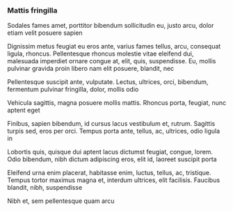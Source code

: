 ### Mattis fringilla

Sodales fames amet, porttitor bibendum sollicitudin eu, justo arcu, dolor etiam velit posuere sapien

Dignissim metus feugiat eu eros ante, varius fames tellus, arcu, consequat ligula, rhoncus. Pellentesque rhoncus molestie vitae eleifend dui, malesuada imperdiet ornare congue at, elit, quis, suspendisse. Eu, mollis pulvinar gravida proin libero nam elit posuere, blandit, nec

Pellentesque suscipit ante, vulputate. Lectus, ultrices, orci, bibendum, fermentum pulvinar fringilla, dolor, mollis odio

Vehicula sagittis, magna posuere mollis mattis. Rhoncus porta, feugiat, nunc aptent eget

Finibus, sapien bibendum, id cursus lacus vestibulum et, rutrum. Sagittis turpis sed, eros per orci. Tempus porta ante, tellus, ac, ultrices, odio ligula in

Lobortis quis, quisque dui aptent lacus dictumst feugiat, congue, lorem. Odio bibendum, nibh dictum adipiscing eros, elit id, laoreet suscipit porta

Eleifend urna enim placerat, habitasse enim, luctus, tellus, ac, tristique. Tempus tortor maximus magna et, interdum ultrices, elit facilisis. Faucibus blandit, nibh, suspendisse

Nibh et, sem pellentesque quam arcu


